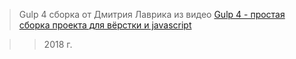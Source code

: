 > Gulp 4 сборка от Дмитрия Лаврика из видео [Gulp 4 - простая сборка проекта для вёрстки и javascript](https://www.youtube.com/watch?v=9qbdCruqpys)

>> 2018 г.